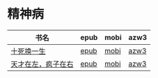 # 精神病

| 书名 | epub | mobi | azw3 |
| --- | --- | --- | --- |
| [十死换一生](http://ct.dalanmei.com/f/31084289-771246372-314df2) | [epub](http://ct.dalanmei.com/f/31084289-771246372-314df2) | [mobi](http://ct.dalanmei.com/f/31084289-771231002-0e7191) | [azw3](http://ct.dalanmei.com/f/31084289-771236195-baeb55) |
| [天才在左，疯子在右](http://ct.dalanmei.com/f/31084289-571733645-b8ec0b) | [epub](http://ct.dalanmei.com/f/31084289-571733645-b8ec0b) | [mobi](http://ct.dalanmei.com/f/31084289-571613255-268116) | [azw3](http://ct.dalanmei.com/f/31084289-571913175-36bedf) |
